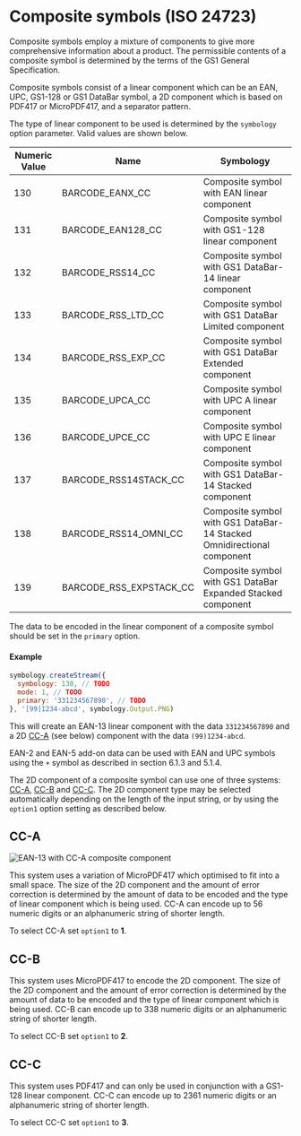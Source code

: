 # Composite symbols (ISO 24723)

Composite symbols employ a mixture of components to give more comprehensive information about a product. The permissible contents of a composite symbol is determined by the terms of the GS1 General Specification.

Composite symbols consist of a linear component which can be an EAN, UPC, GS1-128 or GS1 DataBar symbol, a 2D component which is based on PDF417 or MicroPDF417, and a separator pattern.

The type of linear component to be used is determined by the `symbology` option parameter. Valid values are shown below.

| Numeric Value | Name                    | Symbology                                                              |
|---------------|-------------------------|------------------------------------------------------------------------|
| 130           | BARCODE_EANX_CC         | Composite symbol with EAN linear component                             |
| 131           | BARCODE_EAN128_CC       | Composite symbol with GS1-128 linear component                         |
| 132           | BARCODE_RSS14_CC        | Composite symbol with GS1 DataBar-14 linear component                  |
| 133           | BARCODE_RSS_LTD_CC      | Composite symbol with GS1 DataBar Limited component                    |
| 134           | BARCODE_RSS_EXP_CC      | Composite symbol with GS1 DataBar Extended component                   |
| 135           | BARCODE_UPCA_CC         | Composite symbol with UPC A linear component                           |
| 136           | BARCODE_UPCE_CC         | Composite symbol with UPC E linear component                           |
| 137           | BARCODE_RSS14STACK_CC   | Composite symbol with GS1 DataBar-14 Stacked component                 |
| 138           | BARCODE_RSS14_OMNI_CC   | Composite symbol with GS1 DataBar-14 Stacked Omnidirectional component |
| 139           | BARCODE_RSS_EXPSTACK_CC | Composite symbol with GS1 DataBar Expanded Stacked component           |

The data to be encoded in the linear component of a composite symbol should be set in the `primary` option.

#### Example

```js
symbology.createStream({
  symbology: 130, // TODO
  mode: 1, // TODO
  primary: '331234567890', // TODO
}, '[99]1234-abcd', symbology.Output.PNG)
```

This will create an EAN-13 linear component with the data `331234567890` and a 2D [CC-A](#cc-a) (see below) component with the data `(99)1234-abcd`.

EAN-2 and EAN-5 add-on data can be used with EAN and UPC symbols using the `+` symbol as described in section 6.1.3 and 5.1.4.

The 2D component of a composite symbol can use one of three systems: [CC-A](#cc-a), [CC-B](#cc-b) and [CC-C](#cc-c). The 2D component type may be selected automatically depending on the length of the input string, or by using the `option1` option setting as described below.

## CC-A

![EAN-13 with CC-A composite component](/assets/barcodes/barcode_34.png)

This system uses a variation of MicroPDF417 which optimised to fit into a small space. The size of the 2D component and the amount of error correction is determined by the amount of data to be encoded and the type of linear component which is being used. CC-A can encode up to 56 numeric digits or an alphanumeric string of shorter length.

To select CC-A set `option1` to **1**.

## CC-B

This system uses MicroPDF417 to encode the 2D component. The size of the 2D component and the amount of error correction is determined by the amount of data to be encoded and the type of linear component which is being used. CC-B can encode up to 338 numeric digits or an alphanumeric string of shorter length.

To select CC-B set `option1` to **2**.

## CC-C

This system uses PDF417 and can only be used in conjunction with a GS1-128 linear component. CC-C can encode up to 2361 numeric digits or an alphanumeric string of shorter length.

To select CC-C set `option1` to **3**.
